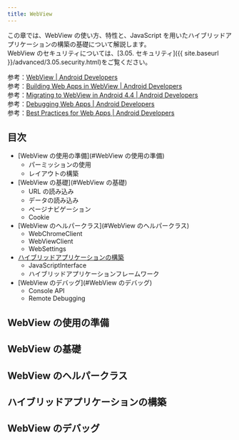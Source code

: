```yaml
---
title: WebView
---
```

この章では、WebView の使い方、特性と、JavaScript を用いたハイブリッドアプリケーションの構築の基礎について解説します。  
WebView のセキュリティについては、[3.05. セキュリティ]({{ site.baseurl }}/advanced/3.05.security.html)をご覧ください。

参考：[WebView | Android Developers](http://developer.android.com/reference/android/webkit/WebView.html)  
参考：[Building Web Apps in WebView | Android Developers](http://developer.android.com/guide/webapps/webview.html)  
参考：[Migrating to WebView in Android 4.4 | Android Developers](http://developer.android.com/guide/webapps/migrating.html)  
参考：[Debugging Web Apps | Android Developers](http://developer.android.com/guide/webapps/debugging.html)  
参考：[Best Practices for Web Apps | Android Developers](http://developer.android.com/guide/webapps/best-practices.html)

## 目次

- [WebView の使用の準備](#WebView の使用の準備)
  - パーミッションの使用
  - レイアウトの構築
- [WebView の基礎](#WebView の基礎)
  - URL の読み込み
  - データの読み込み
  - ページナビゲーション
  - Cookie
- [WebView のヘルパークラス](#WebView のヘルパークラス)
  - WebChromeClient
  - WebViewClient
  - WebSettings
- [ハイブリッドアプリケーションの構築](#ハイブリッドアプリケーションの構築)
  - JavaScriptInterface
  - ハイブリッドアプリケーションフレームワーク
- [WebView のデバッグ](#WebView のデバッグ)
  - Console API
  - Remote Debugging

## WebView の使用の準備

## WebView の基礎

## WebView のヘルパークラス

## ハイブリッドアプリケーションの構築

## WebView のデバッグ
